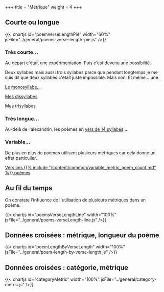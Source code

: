 +++
title = "Métrique"
weight = 4
+++

## Courte ou longue

{{< chartjs id="poemVerseLengthPie" width="60%" jsFile="../general/poems-verse-length-pie.js" />}}

### Très courte...
Au départ c'était une expérimentation. Puis c'est devenu une possibilité.

Deux syllabes mais aussi trois syllabes parce que pendant longtemps je me suis dit que deux syllabes c'était juste impossible. Mais non. Et même... une.

[Le monosyllabe...](../tags/monosyllabe)

[Mes dissyllabes](../tags/dissyllabe)

[Mes trisyllabes](../tags/trisyllabe)

### Très longue...

Au-delà de l'alexandrin, les poèmes en [vers de 14 syllabes](../tags/quatorze-syllabes)...

### Variable...

De plus en plus de poèmes utilisent plusieurs métriques car cela donne un effet particulier.

[Vers ces {{% include "/content/common/variable_metric_poem_count.md" %}} poèmes](../tags/métrique-variable)

## Au fil du temps

On constate l'influence de l'utilisation de plusieurs métriques dans un poème.

{{< chartjs id="poemsVerseLengthLine" width="100%" jsFile="../general/poems-verseLength-line.js" />}}

## Données croisées : métrique, longueur du poème

{{< chartjs id="poemLengthByVerseLength" width="100%" jsFile="../general/poem-length-by-verse-length.js" />}}

## Données croisées : catégorie, métrique

{{< chartjs id="categoryMetric" width="100%" jsFile="../general/category-metric.js" />}}